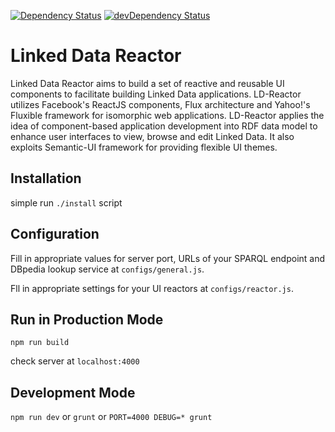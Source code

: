[![Dependency Status](https://david-dm.org/ali1k/ld-reactor.svg)](https://david-dm.org/ali1k/ld-reactor)
[![devDependency Status](https://david-dm.org/ali1k/ld-reactor/dev-status.svg)](https://david-dm.org/ali1k/ld-reactor#info=devDependencies)

# Linked Data Reactor

Linked Data Reactor aims to build a set of reactive and reusable UI components to facilitate building Linked Data applications. LD-Reactor utilizes Facebook's ReactJS components, Flux architecture and Yahoo!'s Fluxible framework for isomorphic web applications. LD-Reactor applies the idea of component-based application development into RDF data model to enhance user interfaces to view, browse and edit Linked Data. It also exploits Semantic-UI framework for providing flexible UI themes.

## Installation
simple run `./install` script

## Configuration
Fill in appropriate values for server port, URLs of your SPARQL endpoint and DBpedia lookup service at `configs/general.js`.

Fll in appropriate settings for your UI reactors at `configs/reactor.js`.

## Run in Production Mode
`npm run build`

check server at `localhost:4000`

## Development Mode

`npm run dev` or `grunt` or `PORT=4000 DEBUG=* grunt`
